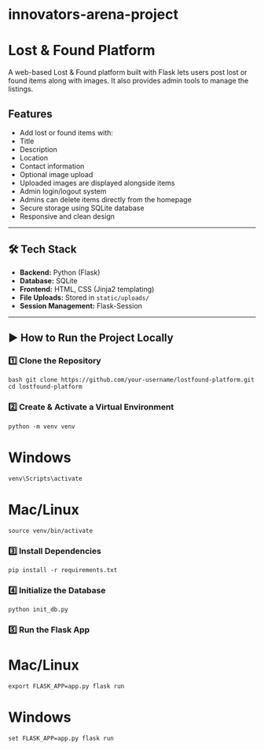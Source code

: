 # innovators-arena-project
# Lost & Found Platform
A web-based Lost &amp; Found platform built with Flask lets users post lost or found items along with images. It also provides admin tools to manage the listings.


## Features
-  Add lost or found items with:
  - Title
  - Description
  - Location
  - Contact information
  - Optional image upload
-  Uploaded images are displayed alongside items
-  Admin login/logout system
  - Admins can delete items directly from the homepage
-  Secure storage using SQLite database
-  Responsive and clean design

---

## 🛠 Tech Stack
- **Backend:** Python (Flask)  
- **Database:** SQLite  
- **Frontend:** HTML, CSS (Jinja2 templating)  
- **File Uploads:** Stored in `static/uploads/`  
- **Session Management:** Flask-Session  

---

## ▶️ How to Run the Project Locally

### 1️⃣ Clone the Repository
`bash
git clone https://github.com/your-username/lostfound-platform.git
cd lostfound-platform`

### 2️⃣ Create & Activate a Virtual Environment
`python -m venv venv`
# Windows
`venv\Scripts\activate`
# Mac/Linux
`source venv/bin/activate`

### 3️⃣ Install Dependencies
`pip install -r requirements.txt`

### 4️⃣ Initialize the Database
`python init_db.py`

### 5️⃣ Run the Flask App
# Mac/Linux
`export FLASK_APP=app.py
flask run`

# Windows
`set FLASK_APP=app.py
flask run`





